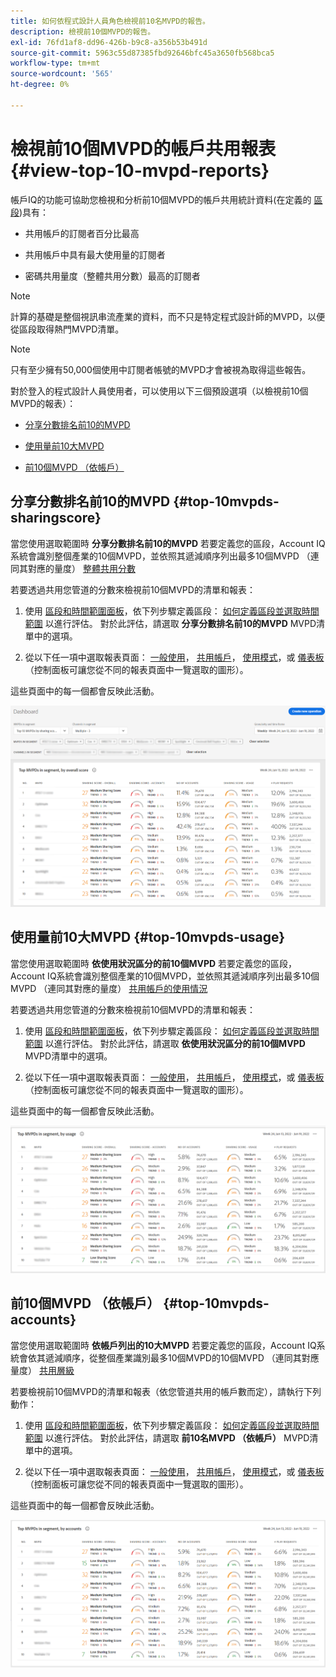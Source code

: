 ```yaml
---
title: 如何依程式設計人員角色檢視前10名MVPD的報告。
description: 檢視前10個MVPD的報告。
exl-id: 76fd1af8-dd96-426b-b9c8-a356b53b491d
source-git-commit: 5963c55d87385fbd92646bfc45a3650fb568bca5
workflow-type: tm+mt
source-wordcount: '565'
ht-degree: 0%

---
```


# 檢視前10個MVPD的帳戶共用報表 <!--and Programmers--> {#view-top-10-mvpd-reports}

帳戶IQ的功能可協助您檢視和分析前10個MVPD的帳戶共用統計資料(在定義的 [區段](/help/AccountIQ/product-concepts.md#segmet-def))具有：

* 共用帳戶的訂閱者百分比最高

* 共用帳戶中具有最大使用量的訂閱者

* 密碼共用量度（整體共用分數）最高的訂閱者

>[!NOTE]
>
>計算的基礎是整個視訊串流產業的資料，而不只是特定程式設計師的MVPD，以便從區段取得熱門MVPD清單。

>[!NOTE]
>
>只有至少擁有50,000個使用中訂閱者帳號的MVPD才會被視為取得這些報告。

對於登入的程式設計人員使用者，可以使用以下三個預設選項（以檢視前10個MVPD的報表）：

* [分享分數排名前10的MVPD](#top-10mvpds-sharingscore)

* [使用量前10大MVPD](#top-10mvpds-usage)

* [前10個MVPD （依帳戶）](#top-10mvpds-accounts)

## 分享分數排名前10的MVPD {#top-10mvpds-sharingscore}

當您使用選取範圍時 **分享分數排名前10的MVPD** 若要定義您的區段，Account IQ系統會識別整個產業的10個MVPD，並依照其遞減順序列出最多10個MVPD （連同其對應的量度） [整體共用分數](/help/AccountIQ/product-concepts.md#overall-sharing-score)

若要透過共用您管道的分數來檢視前10個MVPD的清單和報表：

1. 使用 [區段和時間範圍面板](/help/AccountIQ/segments-timeframe.md)，依下列步驟定義區段： [如何定義區段並選取時間範圍](/help/AccountIQ/howto-select-segment-timeframe.md) 以進行評估。 對於此評估，請選取 **分享分數排名前10的MVPD** MVPD清單中的選項。

1. 從以下任一項中選取報表頁面： [一般使用](/help/AccountIQ/general-usage-reports.md)， [共用帳戶](/help/AccountIQ/shared-acc-reports.md)， [使用模式](/help/AccountIQ/usage-patterns.md)，或 [儀表板](/help/AccountIQ/dashboard.md) （控制面板可讓您從不同的報表頁面中一覽選取的圖形）。

這些頁面中的每一個都會反映此活動。

![](assets/top-ten-mvpds-overallscore.png)

## 使用量前10大MVPD {#top-10mvpds-usage}

當您使用選取範圍時 **依使用狀況區分的前10個MVPD** 若要定義您的區段，Account IQ系統會識別整個產業的10個MVPD，並依照其遞減順序列出最多10個MVPD （連同其對應的量度） [共用帳戶的使用情況](/help/AccountIQ/product-concepts.md)

若要透過共用您管道的分數來檢視前10個MVPD的清單和報表：

1. 使用 [區段和時間範圍面板](/help/AccountIQ/segments-timeframe.md)，依下列步驟定義區段： [如何定義區段並選取時間範圍](/help/AccountIQ/howto-select-segment-timeframe.md) 以進行評估。 對於此評估，請選取 **依使用狀況區分的前10個MVPD** MVPD清單中的選項。

1. 從以下任一項中選取報表頁面： [一般使用](/help/AccountIQ/general-usage-reports.md)， [共用帳戶](/help/AccountIQ/shared-acc-reports.md)， [使用模式](/help/AccountIQ/usage-patterns.md)，或 [儀表板](/help/AccountIQ/dashboard.md) （控制面板可讓您從不同的報表頁面中一覽選取的圖形）。

這些頁面中的每一個都會反映此活動。

![](assets/top-ten-mvpds-usage.png)

## 前10個MVPD （依帳戶） {#top-10mvpds-accounts}

當您使用選取範圍時 **依帳戶列出的10大MVPD** 若要定義您的區段，Account IQ系統會依其遞減順序，從整個產業識別最多10個MVPD的10個MVPD （連同其對應量度） [共用層級](/help/AccountIQ/product-concepts.md)

若要檢視前10個MVPD的清單和報表（依您管道共用的帳戶數而定），請執行下列動作：

1. 使用 [區段和時間範圍面板](/help/AccountIQ/segments-timeframe.md)，依下列步驟定義區段： [如何定義區段並選取時間範圍](/help/AccountIQ/howto-select-segment-timeframe.md) 以進行評估。 對於此評估，請選取 **前10名MVPD （依帳戶）** MVPD清單中的選項。

1. 從以下任一項中選取報表頁面： [一般使用](/help/AccountIQ/general-usage-reports.md)， [共用帳戶](/help/AccountIQ/shared-acc-reports.md)， [使用模式](/help/AccountIQ/usage-patterns.md)，或 [儀表板](/help/AccountIQ/dashboard.md) （控制面板可讓您從不同的報表頁面中一覽選取的圖形）。

這些頁面中的每一個都會反映此活動。

![](assets/top-ten-mvpds-accounts.png)
